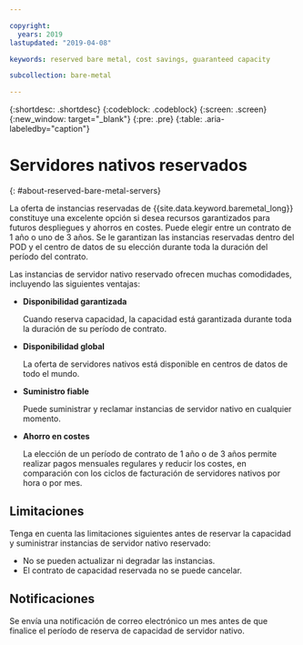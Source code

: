 ```yaml
---

copyright:
  years: 2019
lastupdated: "2019-04-08"

keywords: reserved bare metal, cost savings, guaranteed capacity

subcollection: bare-metal

---
```


{:shortdesc: .shortdesc}
{:codeblock: .codeblock}
{:screen: .screen}
{:new_window: target="_blank"}
{:pre: .pre}
{:table: .aria-labeledby="caption"}

# Servidores nativos reservados
{: #about-reserved-bare-metal-servers}

La oferta de instancias reservadas de {{site.data.keyword.baremetal_long}} constituye una excelente opción si desea recursos garantizados para futuros despliegues y ahorros en costes. Puede elegir entre un contrato de 1 año o uno de 3 años. Se le garantizan las instancias reservadas dentro del POD y el centro de datos de su elección durante toda la duración del período del contrato.

Las instancias de servidor nativo reservado ofrecen muchas comodidades, incluyendo las siguientes ventajas:

* **Disponibilidad garantizada**

    Cuando reserva capacidad, la capacidad está garantizada durante toda la duración de su período de contrato.

* **Disponibilidad global**

    La oferta de servidores nativos está disponible en centros de datos de todo el mundo.

* **Suministro fiable**

   Puede suministrar y reclamar instancias de servidor nativo en cualquier momento.

* **Ahorro en costes**

    La elección de un período de contrato de 1 año o de 3 años permite realizar pagos mensuales regulares y reducir los costes, en comparación con los ciclos de facturación de servidores nativos por hora o por mes.

## Limitaciones

Tenga en cuenta las limitaciones siguientes antes de reservar la capacidad y suministrar instancias de servidor nativo reservado:

* No se pueden actualizar ni degradar las instancias.
* El contrato de capacidad reservada no se puede cancelar.

## Notificaciones

Se envía una notificación de correo electrónico un mes antes de que finalice el período de reserva de capacidad de servidor nativo.
